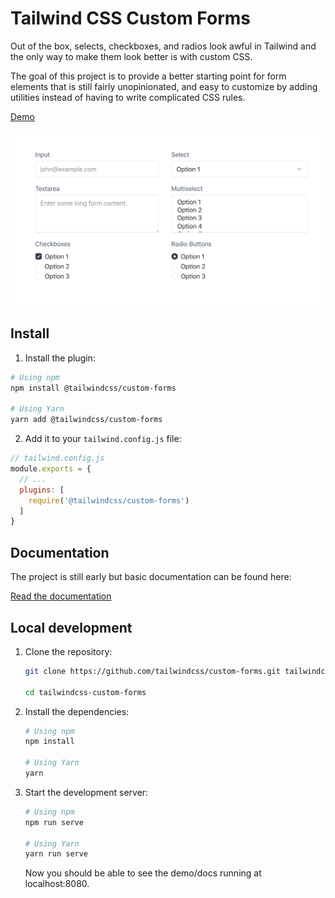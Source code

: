 # Tailwind CSS Custom Forms

Out of the box, selects, checkboxes, and radios look awful in Tailwind and the only way to make them look better is with custom CSS.

The goal of this project is to provide a better starting point for form elements that is still fairly unopinionated, and easy to customize by adding utilities instead of having to write complicated CSS rules.

[Demo](https://tailwindcss-custom-forms.netlify.com/)

![Screenshot](screenshot.png)

## Install

1. Install the plugin:

  ```bash
  # Using npm
  npm install @tailwindcss/custom-forms

  # Using Yarn
  yarn add @tailwindcss/custom-forms
  ```

2. Add it to your `tailwind.config.js` file:

  ```js
  // tailwind.config.js
  module.exports = {
    // ...
    plugins: [
      require('@tailwindcss/custom-forms')
    ]
  }
  ```

## Documentation

The project is still early but basic documentation can be found here:

[Read the documentation](https://tailwindcss-custom-forms.netlify.com/)

## Local development

1. Clone the repository:

    ```bash
    git clone https://github.com/tailwindcss/custom-forms.git tailwindcss-custom-forms

    cd tailwindcss-custom-forms
    ```

2. Install the dependencies:

    ```bash
    # Using npm
    npm install

    # Using Yarn
    yarn
    ```

3. Start the development server:

    ```bash
    # Using npm
    npm run serve

    # Using Yarn
    yarn run serve
    ```

    Now you should be able to see the demo/docs running at localhost:8080.
